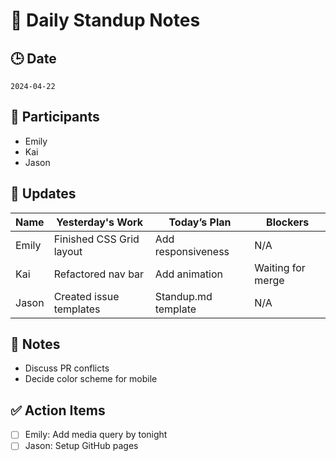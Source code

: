 # 🌅 Daily Standup Notes

## 🕒 Date
`2024-04-22`

## 👥 Participants
- Emily
- Kai
- Jason

## 🧾 Updates

| Name   | Yesterday's Work | Today’s Plan | Blockers |
|--------|------------------|--------------|----------|
| Emily  | Finished CSS Grid layout | Add responsiveness | N/A |
| Kai    | Refactored nav bar | Add animation | Waiting for merge |
| Jason  | Created issue templates | Standup.md template | N/A |

## 📝 Notes
- Discuss PR conflicts
- Decide color scheme for mobile

## ✅ Action Items
- [ ] Emily: Add media query by tonight
- [ ] Jason: Setup GitHub pages